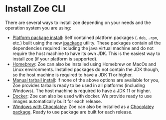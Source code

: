 # Install Zoe CLI

There are several ways to install zoe depending on your needs and the operation system you are using:

- [Platform package install](package.md): Self contained platform packages (`.deb`, `.rpm`, etc.) built using the new [jpackage](https://docs.oracle.com/en/java/javase/14/docs/specs/man/jpackage.html) utility. These packages contain all the dependencies required including the java virtual machine and do not require the host machine to have its own JDK. This is the easiest way to install zoe (if your platform is supported).
- [Homebrew](homebrew.md): Zoe can also be installed using Homebrew on MacOs and Linux environments. Installed packages do not contain the JDK though, so the host machine is required to have a JDK 11 or higher.
- [Manual tarball install](tarball.md): If none of the above options are available for you, Zoe provides tarballs ready to be used in all platforms (including Windows). The host machine is required to have a JDK 11 or higher.
- [Docker](docker.md): Zoe can also be used with docker. We provide ready to use images automatically built for each release.
- [Windows with Chocolatey](chocolatey.md): Zoe can also be installed as a [Chocolatey package](https://community.chocolatey.org/packages/zoe). Ready to use package are built for each release.